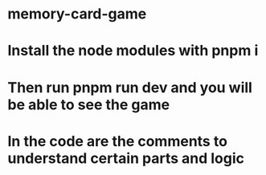 # memory-card-game

# Install the node modules with pnpm i

# Then run pnpm run dev and you will be able to see the game

# In the code are the comments to understand certain parts and logic
